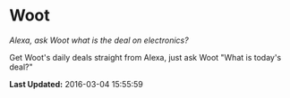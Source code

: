 # Woot
*Alexa, ask Woot what is the deal on electronics?*

Get Woot's daily deals straight from Alexa, just ask Woot "What is today's deal?"

**Last Updated:** 2016-03-04 15:55:59